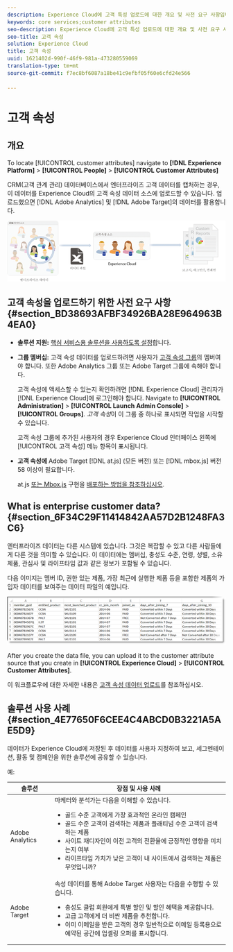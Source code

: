 ```yaml
---
description: Experience Cloud에 고객 특성 업로드에 대한 개요 및 사전 요구 사항입니다.
keywords: core services;customer attributes
seo-description: Experience Cloud에 고객 특성 업로드에 대한 개요 및 사전 요구 사항입니다.
seo-title: 고객 속성
solution: Experience Cloud
title: 고객 속성
uuid: 1621402d-990f-46f9-981a-473280559069
translation-type: tm+mt
source-git-commit: f7ec8bf6087a18be41c9efbf05f60e6cfd24e566

---
```



# 고객 속성

## 개요

To locate [!UICONTROL customer attributes] navigate to **[!DNL Experience Platform]** > **[!UICONTROL People]** > **[!UICONTROL Customer Attributes]**

CRM(고객 관계 관리) 데이터베이스에서 엔터프라이즈 고객 데이터를 캡처하는 경우, 이 데이터를 Experience Cloud의 고객 속성 데이터 소스에 업로드할 수 있습니다. 업로드했으면 [!DNL Adobe Analytics] 및 [!DNL Adobe Target]의 데이터를 활용합니다.

![](assets/custom_reports.png)

## 고객 속성을 업로드하기 위한 사전 요구 사항 {#section_BD38693AFBF34926BA28E964963B4EA0}


* **솔루션 지원:** [핵심 서비스용 솔루션을 사용하도록 설정](../core-services/core-services.md#concept_07ED1D5C64234E77976E6D572E78FB9C)합니다.

* **그룹 멤버십:** 고객 속성 데이터를 업로드하려면 사용자가 [고객 속성 그룹](../admin-getting-started/admin-getting-started.md#task_3295A85536BF48899A1AB40D207E77E9)의 멤버여야 합니다. 또한 Adobe Analytics 그룹 또는 Adobe Target 그룹에 속해야 합니다.

   고객 속성에 액세스할 수 있는지 확인하려면 [!DNL Experience Cloud] 관리자가 [!DNL Experience Cloud]에 로그인해야 합니다. Navigate to **[!UICONTROL Administration]** > **[!UICONTROL Launch Admin Console]** > **[!UICONTROL Groups]**. *고객 속성*&#x200B;이 이 그룹 중 하나로 표시되면 작업을 시작할 수 있습니다.

   고객 속성 그룹에 추가된 사용자의 경우 Experience Cloud 인터페이스 왼쪽에 [!UICONTROL 고객 속성] 메뉴 항목이 표시됩니다.

* **고객 속성에** Adobe Target [!DNL at.js] (모든 버전) 또는 [!DNL mbox.js] 버전 58 이상이 필요합니다.


   at.js [또는 Mbox.js](https://docs.adobe.com/content/help/en/target/using/implement-target/client-side/deploy-at-js/how-to-deployatjs.html) 구현을 [배포하는 방법을 참조하십시오](https://docs.adobe.com/content/help/en/target/using/implement-target/client-side/mbox-implement/mbox-download.html).

## What is enterprise customer data? {#section_6F34C29F11414842AA57D2B1248FA3C6}

엔터프라이즈 데이터는 다른 시스템에 있습니다. 그것은 복잡할 수 있고 다른 사람들에게 다른 것을 의미할 수 있습니다. 이 데이터에는 멤버십, 충성도 수준, 연령, 성별, 소유 제품, 관심사 및 라이프타임 값과 같은 정보가 포함될 수 있습니다.

다음 이미지는 멤버 ID, 권한 있는 제품, 가장 최근에 실행한 제품 등을 포함한 제품의 가입자 데이터를 보여주는 데이터 파일의 예입니다.

![](assets/01_crs_usecase.png)

After you create the data file, you can upload it to the customer attribute source that you create in **[!UICONTROL Experience Cloud]** > **[!UICONTROL Customer Attributes]**.

이 워크플로우에 대한 자세한 내용은 [고객 속성 데이터 업로드](../attributes/t-crs-usecase.md#task_BCC327B2A0EF4A1BBB2934013AB92B78)를 참조하십시오.

## 솔루션 사용 사례 {#section_4E77650F6CEE4C4ABCD0B3221A5AE5D9}

데이터가 Experience Cloud에 저장된 후 데이터를 사용자 지정하여 보고, 세그멘테이션, 활동 및 캠페인을 위한 솔루션에 공유할 수 있습니다.

예:

| 솔루션 | 장점 및 사용 사례 |
|--- |--- |
| Adobe Analytics | 마케터와 분석가는 다음을 이해할 수 있습니다.<ul><li>골드 수준 고객에게 가장 효과적인 온라인 캠페인</li><li>골드 수준 고객이 검색하는 제품과 플래티넘 수준 고객이 검색하는 제품</li><li>사이트 재디자인이 이전 고객의 전환율에 긍정적인 영향을 미치는지 여부</li><li>라이프타임 가치가 낮은 고객이 내 사이트에서 검색하는 제품은 무엇입니까?</li></ul> |
| Adobe Target | 속성 데이터를 통해 Adobe Target 사용자는 다음을 수행할 수 있습니다.<ul><li>충성도 클럽 회원에게 특별 할인 및 할인 혜택을 제공합니다.</li><li>고급 고객에게 더 비싼 제품을 추천합니다.</li><li>이미 이메일을 받은 고객의 경우 일반적으로 이메일 등록용으로 예약된 공간에 업셀링 오퍼를 표시합니다.</li></ul> |
